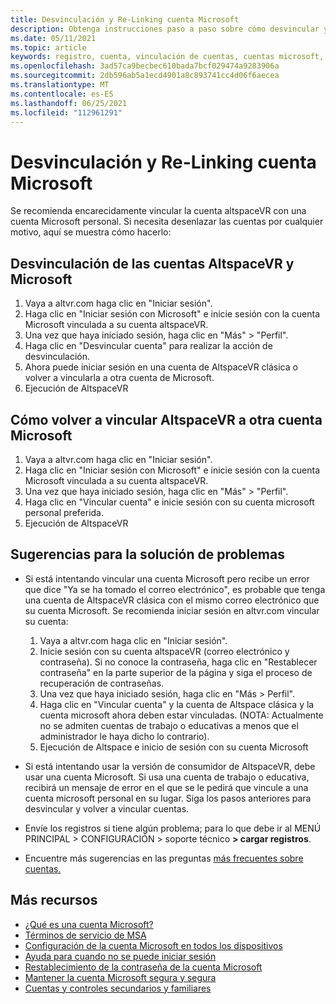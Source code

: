 ```yaml
---
title: Desvinculación y Re-Linking cuenta Microsoft
description: Obtenga instrucciones paso a paso sobre cómo desvincular y volver a vincular la cuenta altspaceVR de su cuenta Microsoft.
ms.date: 05/11/2021
ms.topic: article
keywords: registro, cuenta, vinculación de cuentas, cuentas microsoft, preguntas más frecuentes, solución de problemas, MSA, AAD
ms.openlocfilehash: 3ad57ca9becbec610bada7bcf029474a9283906a
ms.sourcegitcommit: 2db596ab5a1ecd4901a8c893741cc4d06f6aecea
ms.translationtype: MT
ms.contentlocale: es-ES
ms.lasthandoff: 06/25/2021
ms.locfileid: "112961291"
---
```

# <a name="unlinking-and-re-linking-your-microsoft-account"></a>Desvinculación y Re-Linking cuenta Microsoft

Se recomienda encarecidamente vincular la cuenta altspaceVR con una cuenta Microsoft personal. Si necesita desenlazar las cuentas por cualquier motivo, aquí se muestra cómo hacerlo:

## <a name="how-to-unlink-your-altspacevr-and-microsoft-accounts"></a>Desvinculación de las cuentas AltspaceVR y Microsoft

1. Vaya a altvr.com haga clic en "Iniciar sesión".
2. Haga clic en "Iniciar sesión con Microsoft" e inicie sesión con la cuenta Microsoft vinculada a su cuenta altspaceVR.
3. Una vez que haya iniciado sesión, haga clic en "Más" > "Perfil".
4. Haga clic en "Desvincular cuenta" para realizar la acción de desvinculación.
5. Ahora puede iniciar sesión en una cuenta de AltspaceVR clásica o volver a vincularla a otra cuenta de Microsoft.
6. Ejecución de AltspaceVR


## <a name="how-to-re-link-your-altspacevr-to-another-microsoft-account"></a>Cómo volver a vincular AltspaceVR a otra cuenta Microsoft

1. Vaya a altvr.com haga clic en "Iniciar sesión".
2. Haga clic en "Iniciar sesión con Microsoft" e inicie sesión con la cuenta Microsoft vinculada a su cuenta altspaceVR.
3. Una vez que haya iniciado sesión, haga clic en "Más" > "Perfil".
5. Haga clic en "Vincular cuenta" e inicie sesión con su cuenta microsoft personal preferida.
6. Ejecución de AltspaceVR


## <a name="troubleshooting-tips"></a>Sugerencias para la solución de problemas

* Si está intentando vincular una cuenta Microsoft pero recibe un error que dice "Ya se ha tomado el correo electrónico", es probable que tenga una cuenta de AltspaceVR clásica con el mismo correo electrónico que su cuenta Microsoft. Se recomienda iniciar sesión en altvr.com vincular su cuenta:
    1. Vaya a altvr.com haga clic en "Iniciar sesión".
    2. Inicie sesión con su cuenta altspaceVR (correo electrónico y contraseña). Si no conoce la contraseña, haga clic en "Restablecer contraseña" en la parte superior de la página y siga el proceso de recuperación de contraseñas. 
    3. Una vez que haya iniciado sesión, haga clic en "Más > Perfil".
    4. Haga clic en "Vincular cuenta" y la cuenta de Altspace clásica y la cuenta microsoft ahora deben estar vinculadas. (NOTA: Actualmente no se admiten cuentas de trabajo o educativas a menos que el administrador le haya dicho lo contrario).
    5. Ejecución de Altspace e inicio de sesión con su cuenta Microsoft
    
* Si está intentando usar la versión de consumidor de AltspaceVR, debe usar una cuenta Microsoft. Si usa una cuenta de trabajo o educativa, recibirá un mensaje de error en el que se le pedirá que vincule a una cuenta microsoft personal en su lugar. Siga los pasos anteriores para desvincular y volver a vincular cuentas. 

* Envíe los registros si tiene algún problema; para lo que debe ir al MENÚ PRINCIPAL > CONFIGURACIÓN > soporte técnico **> cargar registros**.

* Encuentre más sugerencias en las preguntas [más frecuentes sobre cuentas.](../getting-started/creating-and-linking-accounts.md)


## <a name="more-resources"></a>Más recursos

* [¿Qué es una cuenta Microsoft?](https://account.microsoft.com/account?lang=)
* [Términos de servicio de MSA](https://www.microsoft.com/servicesagreement/)
* [Configuración de la cuenta Microsoft en todos los dispositivos](https://account.microsoft.com/account/connect-devices)
* [Ayuda para cuando no se puede iniciar sesión](https://support.microsoft.com//account-billing/when-you-can-t-sign-in-to-your-microsoft-account-475c9b5c-8c25-49f1-9c2d-c64b7072e735)
* [Restablecimiento de la contraseña de la cuenta Microsoft](https://support.microsoft.com//account-billing/how-to-reset-your-microsoft-account-password-eff4f067-5042-c1a3-fe72-b04d60556c37)
* [Mantener la cuenta Microsoft segura y segura](https://support.microsoft.com//account-billing/how-to-help-keep-your-microsoft-account-safe-and-secure-628538c2-7006-33bb-5ef4-c917657362b9)
* [Cuentas y controles secundarios y familiares](https://account.microsoft.com/family/about?refd=www.microsoft.com&ru=https:%2F%2Faccount.microsoft.com%2Ffamily%3Frefd%3Dwww.microsoft.com)
